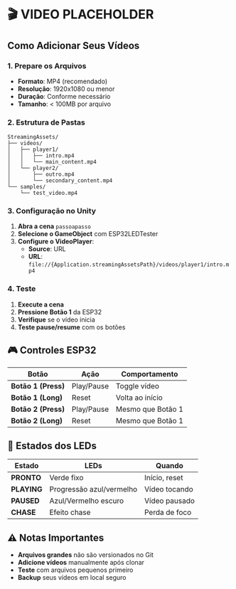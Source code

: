 # 🎬 VIDEO PLACEHOLDER

## Como Adicionar Seus Vídeos

### 1. Prepare os Arquivos
- **Formato**: MP4 (recomendado)
- **Resolução**: 1920x1080 ou menor
- **Duração**: Conforme necessário
- **Tamanho**: < 100MB por arquivo

### 2. Estrutura de Pastas
```
StreamingAssets/
├── videos/
│   ├── player1/
│   │   ├── intro.mp4
│   │   └── main_content.mp4
│   └── player2/
│       ├── outro.mp4
│       └── secondary_content.mp4
└── samples/
    └── test_video.mp4
```

### 3. Configuração no Unity
1. **Abra a cena** `passoapasso`
2. **Selecione o GameObject** com ESP32LEDTester
3. **Configure o VideoPlayer**:
   - **Source**: URL
   - **URL**: `file://{Application.streamingAssetsPath}/videos/player1/intro.mp4`

### 4. Teste
1. **Execute a cena**
2. **Pressione Botão 1** da ESP32
3. **Verifique** se o vídeo inicia
4. **Teste pause/resume** com os botões

## 🎮 Controles ESP32

| Botão | Ação | Comportamento |
|-------|------|---------------|
| **Botão 1 (Press)** | Play/Pause | Toggle vídeo |
| **Botão 1 (Long)** | Reset | Volta ao início |
| **Botão 2 (Press)** | Play/Pause | Mesmo que Botão 1 |
| **Botão 2 (Long)** | Reset | Mesmo que Botão 1 |

## 🔄 Estados dos LEDs

| Estado | LEDs | Quando |
|--------|------|--------|
| **PRONTO** | Verde fixo | Início, reset |
| **PLAYING** | Progressão azul/vermelho | Vídeo tocando |
| **PAUSED** | Azul/Vermelho escuro | Vídeo pausado |
| **CHASE** | Efeito chase | Perda de foco |

## ⚠️ Notas Importantes

- **Arquivos grandes** não são versionados no Git
- **Adicione vídeos** manualmente após clonar
- **Teste** com arquivos pequenos primeiro
- **Backup** seus vídeos em local seguro
